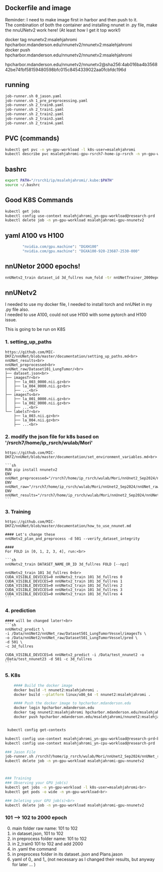 
## Dockerfile and image
Reminder: I need to make image first in harbor and then push to it. <br>
The combination of both the container and installing nnunet in .py file, make the nnuUNetv2 work here! (At least how I get it top work!)<br>

docker tag nnunetv2:msalehjahromi hpcharbor.mdanderson.edu/nnunetv2/nnunetv2:msalehjahromi<br>
docker push hpcharbor.mdanderson.edu/nnunetv2/nnunetv2:msalehjahromi<br>

hpcharbor.mdanderson.edu/nnunetv2/nnunetv2@sha256:4ab016ba4b356842be74fbf58159480598bfc015c8454339022aa0fcbfdc196d<br>

## running
```sh
job-runner.sh 0_jason.yaml
job-runner.sh 1_pre_preprocessing.yaml
job-runner.sh 2_train0.yaml
job-runner.sh 2_train1.yaml
job-runner.sh 2_train2.yaml
job-runner.sh 2_train3.yaml
job-runner.sh 2_train4.yaml
```

## PVC (commands)
```sh
kubectl get pvc -n yn-gpu-workload -l k8s-user=msalehjahromi
kubectl describe pvc msalehjahromi-gpu-rsrch7-home-ip-rsrch -n yn-gpu-workload
```

## bashrc
```sh
export PATH="/rsrch1/ip/msalehjahromi/.kube:$PATH"
source ~/.bashrc
```

## Good K8S Commands
```sh
kubectl get jobs
kubectl config use-context msalehjahromi_yn-gpu-workload@research-prd
kubectl delete job -n yn-gpu-workload msalehjahromi-gpu-nnunetv2
```

## yaml A100 vs H100
```sh
        "nvidia.com/gpu.machine": "DGXH100"
        "nvidia.com/gpu.machine": "DGXA100-920-23687-2530-000"
```

## nnUNetor 2000 epochs!
```sh
nnUNetv2_train dataset_id 3d_fullres num_fold -tr nnUNetTrainer_2000epochs
```

## nnUNetv2
I needed to use my docker file, I needed to install torch and nnUNet in my .py file also.<br>
I needed to use A100, could not use H100 with some pytorch and H100 issue.

This is going to be run on K8S

### 1. setting_up_paths<br>
    https://github.com/MIC-DKFZ/nnUNet/blob/master/documentation/setting_up_paths.md<br>
    nnUNet_results<br>
    nnUNet_preprocessed<br>
    nnUNet_raw/Dataset101_LungTumor/<br>
    ├── dataset.json<br>
    ├── imagesTr<br>
    │   ├── la_003_0000.nii.gz<br>
    │   ├── la_004_0000.nii.gz<br>
    │   ├── ...<br>
    ├── imagesTs<br>
    │   ├── la_001_0000.nii.gz<br>
    │   ├── la_002_0000.nii.gz<br>
    │   ├── ...<br>
    └── labelsTr<br>
        ├── la_003.nii.gz<br>
        ├── la_004.nii.gz<br>
        ├── ...<br>


### 2. modify the json file for k8s based on '/rsrch7/home/ip_rsrch/wulab/Mori'<br>
    https://github.com/MIC-DKFZ/nnUNet/blob/master/documentation/set_environment_variables.md<br>

    ```sh
    RUN pip install nnunetv2
    ENV nnUNet_preprocessed="/rsrch7/home/ip_rsrch/wulab/Mori/nnUnet2_Sep2024/nnUNet_preprocessed"
    ENV nnUNet_raw="/rsrch7/home/ip_rsrch/wulab/Mori/nnUnet2_Sep2024/nnUNet_raw"
    ENV nnUNet_results="/rsrch7/home/ip_rsrch/wulab/Mori/nnUnet2_Sep2024/nnUNet_results"
    ```

### 3. Training<br>
    https://github.com/MIC-DKFZ/nnUNet/blob/master/documentation/how_to_use_nnunet.md

    #### Let's change these
    nnUNetv2_plan_and_preprocess -d 501 --verify_dataset_integrity

    ####
    For FOLD in [0, 1, 2, 3, 4], run:<br>

    ```sh
    nnUNetv2_train DATASET_NAME_OR_ID 3d_fullres FOLD [--npz]

    nnUNetv2_train 101 3d_fullres 0<br>
    CUDA_VISIBLE_DEVICES=0 nnUNetv2_train 101 3d_fullres 0
    CUDA_VISIBLE_DEVICES=0 nnUNetv2_train 101 3d_fullres 1
    CUDA_VISIBLE_DEVICES=0 nnUNetv2_train 101 3d_fullres 2
    CUDA_VISIBLE_DEVICES=0 nnUNetv2_train 101 3d_fullres 3
    CUDA_VISIBLE_DEVICES=0 nnUNetv2_train 101 3d_fullres 4
    ```

### 4. prediction<br>
    #### will be changed later!<br>
    ```sh
    nnUNetv2_predict \
    -i /Data/nnUNet2/nnUNet_raw/Dataset501_LungTumorVessel/imagesTs \
    -o /Data/nnUNet2/nnUNet_raw/Dataset501_LungTumorVessel/pred \
    -d 501 \
    -c 3d_fullres

    CUDA_VISIBLE_DEVICES=6 nnUNetv2_predict -i /Data/test_nnunet2 -o /Data/test_nnunet23 -d 501 -c 3d_fullres
    ```




### 5. K8s
```sh
    #### Build the docker image
    docker build -t nnunet2:msalehjahromi .
    docker build --platform linux/x86_64 -t nnunet2:msalehjahromi .

    #### Push the docker image to hpcharbor.mdanderson.edu
    docker login hpcharbor.mdanderson.edu
    docker tag nnunet2:msalehjahromi hpcharbor.mdanderson.edu/msalehjahromi/nnunet2:msalehjahromi
    docker push hpcharbor.mdanderson.edu/msalehjahromi/nnunet2:msalehjahromi 


 kubectl config get-contexts 

kubectl config use-context msalehjahromi_yn-gpu-workload@research-prd<br>
kubectl config use-context msalehjahromi_yn-cpu-workload@research-prd

### Jason File
job-runner.sh /rsrch7/home/ip_rsrch/wulab/Mori/nnUnet2_Sep2024/nnUNet_raw/Dataset101_LungTumor/K8S/jason.yaml<br>
kubectl delete job -n yn-gpu-workload msalehjahromi-gpu-nnunetv2



### Training
### Observing your GPU job(s)
kubectl get jobs -n yn-gpu-workload -l k8s-user=msalehjahromi<br>
kubectl get pods -o wide -n yn-gpu-workload<br>

### Deleting your GPU job(s)<br>
kubectl delete job -n yn-gpu-workload msalehjahromi-gpu-nnunetv2
```

### 101 --> 102 to 2000 epoch<br>
0. main folder raw name: 101 to 102<br>
1. in dataset.json, 101 to 102<br>
2. in preprocess folder name: 101 to 102<br>
3. in 2_train0 101 to 102 and add 2000<br>
4. in .yaml the command<br>
5. in preprocess folder in its dataset..json and Plans.jason<br>
6. yaml of 0_ and 1_ (not necessary as I changed their results, but anyway for later ... )<br>

